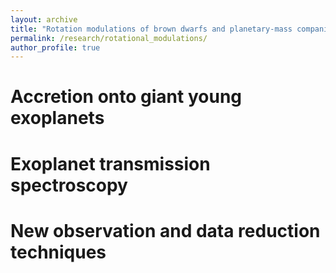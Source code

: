 ```yaml
---
layout: archive
title: "Rotation modulations of brown dwarfs and planetary-mass companions"
permalink: /research/rotational_modulations/
author_profile: true
---
```



# Accretion onto giant young exoplanets

# Exoplanet transmission spectroscopy

# New observation and data reduction techniques
